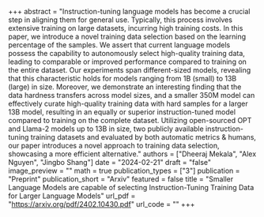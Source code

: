 +++
abstract = "Instruction-tuning language models has become a crucial step in aligning them for general use. Typically, this process involves extensive training on large datasets, incurring high training costs. In this paper, we introduce a novel training data selection based on the learning percentage of the samples. We assert that current language models possess the capability to autonomously select high-quality training data, leading to comparable or improved performance compared to training on the entire dataset. Our experiments span different-sized models, revealing that this characteristic holds for models ranging from 1B (small) to 13B (large) in size. Moreover, we demonstrate an interesting finding that the data hardness transfers across model sizes, and a smaller 350M model can effectively curate high-quality training data with hard samples for a larger 13B model, resulting in an equally or superior instruction-tuned model compared to training on the complete dataset. Utilizing open-sourced OPT and Llama-2 models up to 13B in size, two publicly available instruction-tuning training datasets and evaluated by both automatic metrics & humans, our paper introduces a novel approach to training data selection, showcasing a more efficient alternative."
authors = ["Dheeraj Mekala", "Alex Nguyen", "Jingbo Shang"]
date = "2024-02-21"
draft = "false"
image_preview = ""
math = true
publication_types = ["3"]
publication = "Preprint"
publication_short = "Arxiv"
featured = false
title = "Smaller Language Models are capable of selecting Instruction-Tuning Training Data for Larger Language Models"
url_pdf = "https://arxiv.org/pdf/2402.10430.pdf"
url_code = ""
+++